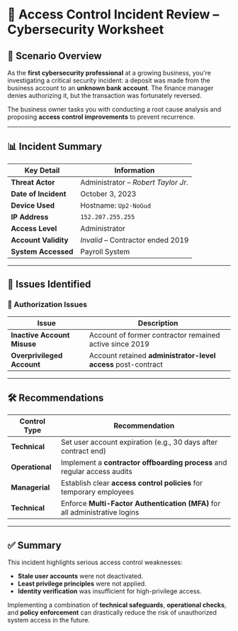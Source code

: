 # 🔐 Access Control Incident Review – Cybersecurity Worksheet

## 🧠 Scenario Overview

As the **first cybersecurity professional** at a growing business, you're investigating a critical security incident: a deposit was made from the business account to an **unknown bank account**. The finance manager denies authorizing it, but the transaction was fortunately reversed.

The business owner tasks you with conducting a root cause analysis and proposing **access control improvements** to prevent recurrence.

---

## 📊 Incident Summary

| Key Detail           | Information                          |
|----------------------|--------------------------------------|
| **Threat Actor**     | Administrator – *Robert Taylor Jr.*  |
| **Date of Incident** | October 3, 2023                      |
| **Device Used**      | Hostname: `Up2-NoGud`                |
| **IP Address**       | `152.207.255.255`                    |
| **Access Level**     | Administrator                        |
| **Account Validity** | *Invalid* – Contractor ended 2019    |
| **System Accessed**  | Payroll System                       |

---

## 🚨 Issues Identified

### 🔐 Authorization Issues

| Issue                             | Description                                                |
|----------------------------------|------------------------------------------------------------|
| **Inactive Account Misuse**       | Account of former contractor remained active since 2019   |
| **Overprivileged Account**        | Account retained **administrator-level access** post-contract |

---

## 🛠️ Recommendations

| Control Type   | Recommendation                                                                 |
|----------------|---------------------------------------------------------------------------------|
| **Technical**  | Set user account expiration (e.g., 30 days after contract end)                  |
| **Operational**| Implement a **contractor offboarding process** and regular access audits        |
| **Managerial** | Establish clear **access control policies** for temporary employees             |
| **Technical**  | Enforce **Multi-Factor Authentication (MFA)** for all administrative logins     |

---

## ✅ Summary

This incident highlights serious access control weaknesses:
- **Stale user accounts** were not deactivated.
- **Least privilege principles** were not applied.
- **Identity verification** was insufficient for high-privilege access.

Implementing a combination of **technical safeguards**, **operational checks**, and **policy enforcement** can drastically reduce the risk of unauthorized system access in the future.

